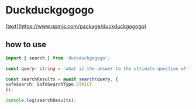 # Duckduckgogogo

[[text](https://www.npmjs.com/package/duckduckgogogo)](<https://www.npmjs.com/package/duckduckgogogo>)

## how to use

```typescript
import { search } from 'duckduckgogogo';

const query: string = 'what is the answer to the ultimate question of life, the universe, and everything ?';

const searchResults = await search(query, {
safeSearch: SafeSearchType.STRICT
});

console.log(searchResults);

```
